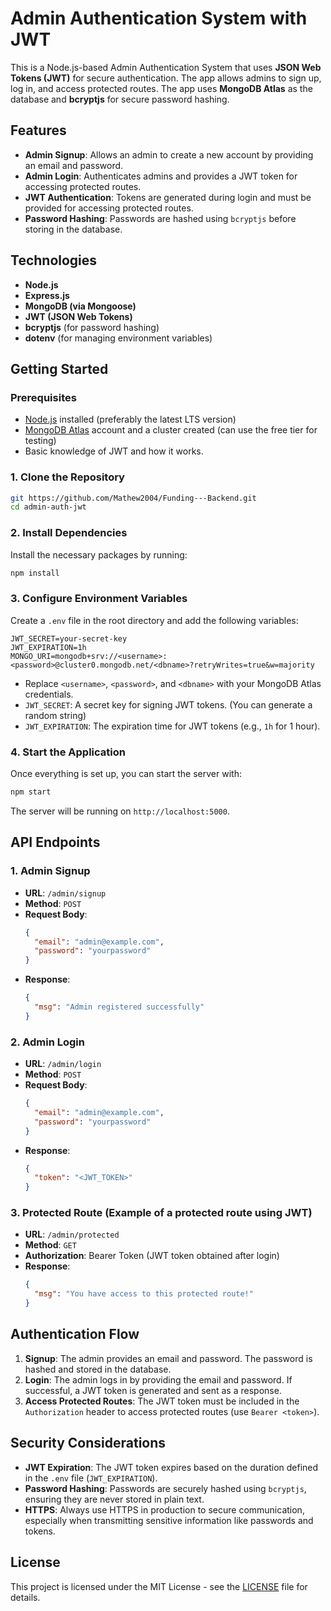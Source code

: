 # Admin Authentication System with JWT

This is a Node.js-based Admin Authentication System that uses **JSON Web Tokens (JWT)** for secure authentication. The app allows admins to sign up, log in, and access protected routes. The app uses **MongoDB Atlas** as the database and **bcryptjs** for secure password hashing.

## Features

- **Admin Signup**: Allows an admin to create a new account by providing an email and password.
- **Admin Login**: Authenticates admins and provides a JWT token for accessing protected routes.
- **JWT Authentication**: Tokens are generated during login and must be provided for accessing protected routes.
- **Password Hashing**: Passwords are hashed using `bcryptjs` before storing in the database.

## Technologies

- **Node.js**
- **Express.js**
- **MongoDB (via Mongoose)**
- **JWT (JSON Web Tokens)**
- **bcryptjs** (for password hashing)
- **dotenv** (for managing environment variables)

## Getting Started

### Prerequisites

- [Node.js](https://nodejs.org/en/) installed (preferably the latest LTS version)
- [MongoDB Atlas](https://www.mongodb.com/cloud/atlas) account and a cluster created (can use the free tier for testing)
- Basic knowledge of JWT and how it works.

### 1. Clone the Repository

```bash
git https://github.com/Mathew2004/Funding---Backend.git
cd admin-auth-jwt
```

### 2. Install Dependencies

Install the necessary packages by running:

```bash
npm install
```

### 3. Configure Environment Variables

Create a `.env` file in the root directory and add the following variables:

```env
JWT_SECRET=your-secret-key
JWT_EXPIRATION=1h
MONGO_URI=mongodb+srv://<username>:<password>@cluster0.mongodb.net/<dbname>?retryWrites=true&w=majority
```

- Replace `<username>`, `<password>`, and `<dbname>` with your MongoDB Atlas credentials.
- `JWT_SECRET`: A secret key for signing JWT tokens. (You can generate a random string)
- `JWT_EXPIRATION`: The expiration time for JWT tokens (e.g., `1h` for 1 hour).

### 4. Start the Application

Once everything is set up, you can start the server with:

```bash
npm start
```

The server will be running on `http://localhost:5000`.

## API Endpoints

### 1. **Admin Signup**

- **URL**: `/admin/signup`
- **Method**: `POST`
- **Request Body**:
  ```json
  {
    "email": "admin@example.com",
    "password": "yourpassword"
  }
  ```
- **Response**:
  ```json
  {
    "msg": "Admin registered successfully"
  }
  ```

### 2. **Admin Login**

- **URL**: `/admin/login`
- **Method**: `POST`
- **Request Body**:
  ```json
  {
    "email": "admin@example.com",
    "password": "yourpassword"
  }
  ```
- **Response**:
  ```json
  {
    "token": "<JWT_TOKEN>"
  }
  ```

### 3. **Protected Route** (Example of a protected route using JWT)

- **URL**: `/admin/protected`
- **Method**: `GET`
- **Authorization**: Bearer Token (JWT token obtained after login)
- **Response**:
  ```json
  {
    "msg": "You have access to this protected route!"
  }
  ```

## Authentication Flow

1. **Signup**: The admin provides an email and password. The password is hashed and stored in the database.
2. **Login**: The admin logs in by providing the email and password. If successful, a JWT token is generated and sent as a response.
3. **Access Protected Routes**: The JWT token must be included in the `Authorization` header to access protected routes (use `Bearer <token>`).

## Security Considerations

- **JWT Expiration**: The JWT token expires based on the duration defined in the `.env` file (`JWT_EXPIRATION`).
- **Password Hashing**: Passwords are securely hashed using `bcryptjs`, ensuring they are never stored in plain text.
- **HTTPS**: Always use HTTPS in production to secure communication, especially when transmitting sensitive information like passwords and tokens.

## License

This project is licensed under the MIT License - see the [LICENSE](LICENSE) file for details.
